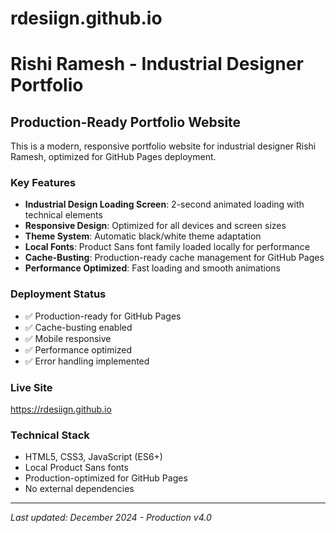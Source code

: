 # rdesiign.github.io
# Rishi Ramesh - Industrial Designer Portfolio

## Production-Ready Portfolio Website

This is a modern, responsive portfolio website for industrial designer Rishi Ramesh, optimized for GitHub Pages deployment.

### Key Features
- **Industrial Design Loading Screen**: 2-second animated loading with technical elements
- **Responsive Design**: Optimized for all devices and screen sizes
- **Theme System**: Automatic black/white theme adaptation
- **Local Fonts**: Product Sans font family loaded locally for performance
- **Cache-Busting**: Production-ready cache management for GitHub Pages
- **Performance Optimized**: Fast loading and smooth animations

### Deployment Status
- ✅ Production-ready for GitHub Pages
- ✅ Cache-busting enabled
- ✅ Mobile responsive
- ✅ Performance optimized
- ✅ Error handling implemented

### Live Site
https://rdesiign.github.io

### Technical Stack
- HTML5, CSS3, JavaScript (ES6+)
- Local Product Sans fonts
- Production-optimized for GitHub Pages
- No external dependencies

---
*Last updated: December 2024 - Production v4.0*
